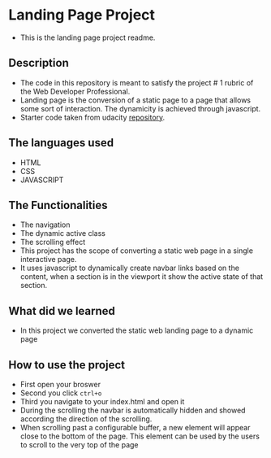 # Landing Page Project

- This is the landing page project readme.

## Description

- The code in this repository is meant to satisfy the project # 1 rubric of the Web Developer Professional.
- Landing page is the conversion of a static page to a page that allows some sort of interaction. The dynamicity is achieved through javascript.
- Starter code taken from udacity [repository](https://github.com/udacity/fend/tree/refresh-2019/projects/landing-page).

## The languages used

- HTML
- CSS
- JAVASCRIPT

## The Functionalities

- The navigation
- The dynamic active class
- The scrolling effect
- This project has the scope of converting a static web page in a single interactive page.
- It uses javascript to dynamically create navbar links based on the content, when a section is in the viewport it show the active state of that section.

## What did we learned

- In this project we converted the static web landing page to a dynamic page

## How to use the project

- First open your broswer
- Second you click `ctrl+o`
- Third you navigate to your index.html and open it
- During the scrolling the navbar is automatically hidden and showed according the direction of the scrolling.
- When scrolling past a configurable buffer, a new element will appear close to the bottom of the page. This element can be used by the users to scroll to the very top of the page

